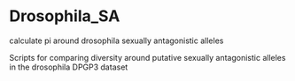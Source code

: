 # Drosophila_SA
calculate pi around drosophila sexually antagonistic alleles

Scripts for comparing diversity around putative sexually antagonistic alleles in the drosophila DPGP3 dataset



